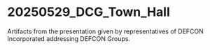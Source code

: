 # 20250529_DCG_Town_Hall
Artifacts from the presentation given by representatives of DEFCON Incorporated addressing DEFCON Groups.
